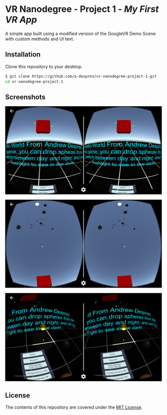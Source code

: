 # VR Nanodegree - Project 1 - _My First VR App_

A simple app built using a modified version of the GoogleVR Demo Scene with custom methods and UI text.

## Installation

Clone this repository to your desktop.

```sh
$ git clone https://github.com/a-despres/vr-nanodegree-project-1.git
cd vr-nanodegree-project-1
```

## Screenshots

![Project 1 - 001](https://github.com/a-despres/vr-nanodegree-project-1/blob/master/Screenshots/project-one-001.png)

![Project 1 - 002](https://github.com/a-despres/vr-nanodegree-project-1/blob/master/Screenshots/project-one-002.png)

![Project 1 - 003](https://github.com/a-despres/vr-nanodegree-project-1/blob/master/Screenshots/project-one-003.png)

## License

The contents of this repository are covered under the [MIT License](LICENSE).
